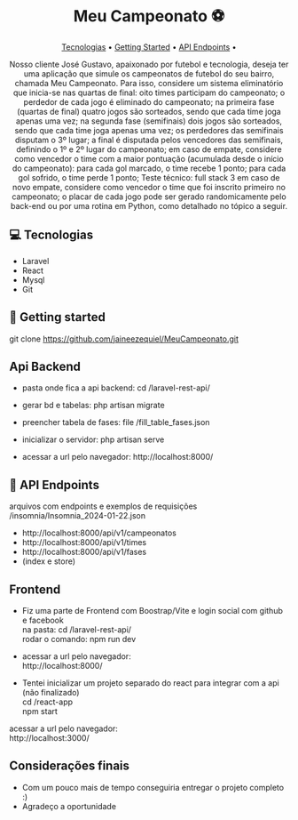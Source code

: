<h1 align="center" style="font-weight: bold;">Meu Campeonato ⚽</h1>

<p align="center">
 <a href="#tech">Tecnologias</a> • 
 <a href="#started">Getting Started</a> • 
  <a href="#routes">API Endpoints</a> •
</p>

<p align="center">
    Nosso cliente José Gustavo, apaixonado por futebol e tecnologia, deseja ter uma
aplicação que simule os campeonatos de futebol do seu bairro, chamada Meu
Campeonato.
Para isso, considere um sistema eliminatório que inicia-se nas quartas de final:
oito times participam do campeonato;
o perdedor de cada jogo é eliminado do campeonato;
na primeira fase (quartas de final) quatro jogos são sorteados, sendo que cada
time joga apenas uma vez;
na segunda fase (semifinais) dois jogos são sorteados, sendo que cada time
joga apenas uma vez;
os perdedores das semifinais disputam o 3º lugar;
a final é disputada pelos vencedores das semifinais, definindo o 1º e 2º lugar do
campeonato;
em caso de empate, considere como vencedor o time com a maior pontuação
(acumulada desde o início do campeonato):
para cada gol marcado, o time recebe 1 ponto;
para cada gol sofrido, o time perde 1 ponto;
Teste técnico: full stack 3
em caso de novo empate, considere como vencedor o time que foi inscrito
primeiro no campeonato;
o placar de cada jogo pode ser gerado randomicamente pelo back-end ou por
uma rotina em Python, como detalhado no tópico a seguir.
</p>

<h2 id="Tecnologias">💻 Tecnologias</h2>

- Laravel
- React
- Mysql
- Git

<h2 id="started">🚀 Getting started</h2>

git clone https://github.com/jaineezequiel/MeuCampeonato.git
<br>

<h2> Api Backend</h2>

- pasta onde fica a api backend:
cd /laravel-rest-api/<br>

- gerar bd e tabelas:
php artisan migrate<br>

- preencher tabela de fases:
file /fill_table_fases.json

- inicializar o servidor: 
php artisan serve

- acessar a url pelo navegador:
http://localhost:8000/

<h2 id="routes">📍 API Endpoints</h2>

arquivos com endpoints e exemplos de requisições
/insomnia/Insomnia_2024-01-22.json

- http://localhost:8000/api/v1/campeonatos
- http://localhost:8000/api/v1/times
- http://localhost:8000/api/v1/fases
- (index e store)

<h2> Frontend</h2>

- Fiz uma parte de Frontend com Boostrap/Vite e login social com github e facebook <br>
na pasta: cd /laravel-rest-api/<br>
rodar o comando: npm run dev<br>
- acessar a url pelo navegador:<br>
http://localhost:8000/

- Tentei inicializar um projeto separado do react para integrar com a api (não finalizado)<br>
cd /react-app<br>
npm start<br>

acessar a url pelo navegador:<br>
http://localhost:3000/<br>

<h2> Considerações finais </h2>

- Com um pouco mais de tempo conseguiria entregar o projeto completo :)
- Agradeço a oportunidade

